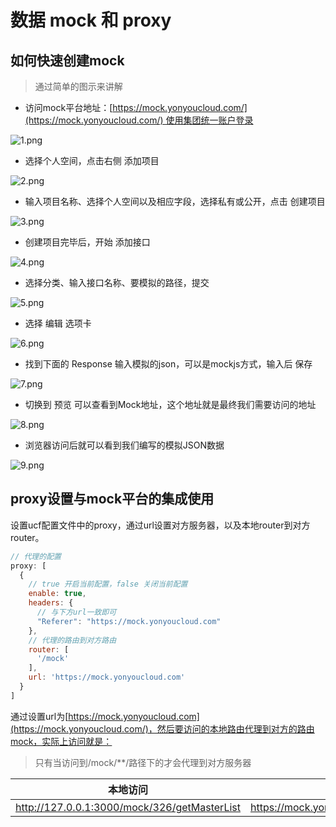 # 数据 mock 和 proxy

<a name="db17638f"></a>
## 如何快速创建mock

> 通过简单的图示来讲解


- 访问mock平台地址：[https://mock.yonyoucloud.com/](https://mock.yonyoucloud.com/) 使用集团统一账户登录

![1.png](https://cdn.nlark.com/yuque/0/2019/png/192735/1550216604929-866100ac-d0a9-4b5a-95ba-b426f25fb8c5.png#align=left&display=inline&height=328&name=1.png&originHeight=1384&originWidth=3152&size=2090795&width=746)

- 选择个人空间，点击右侧 添加项目

![2.png](https://cdn.nlark.com/yuque/0/2019/png/192735/1550216789395-18d9438e-69b1-4875-8ab8-8865f558bed5.png#align=left&display=inline&height=291&name=2.png&originHeight=1308&originWidth=3348&size=206307&width=746)

- 输入项目名称、选择个人空间以及相应字段，选择私有或公开，点击 创建项目

![3.png](https://cdn.nlark.com/yuque/0/2019/png/192735/1550216854618-c85d8b7e-e73f-4e2b-b658-6fb0b58cfdb7.png#align=left&display=inline&height=295&name=3.png&originHeight=1328&originWidth=3356&size=188495&width=746)

- 创建项目完毕后，开始 添加接口 

![4.png](https://cdn.nlark.com/yuque/0/2019/png/192735/1550216921751-75c2a01d-9301-4545-89a4-ccf5d8bdcae3.png#align=left&display=inline&height=214&name=4.png&originHeight=956&originWidth=3334&size=165014&width=746)

- 选择分类、输入接口名称、要模拟的路径，提交

![5.png](https://cdn.nlark.com/yuque/0/2019/png/192735/1550217287384-f9121b99-8dc9-42b4-bca1-7119ca484545.png#align=left&display=inline&height=235&name=5.png&originHeight=1048&originWidth=3328&size=194931&width=746)

- 选择 编辑 选项卡

![6.png](https://cdn.nlark.com/yuque/0/2019/png/192735/1550217987720-1cfe17e5-5601-4f87-9c39-5ae6971f19bb.png#align=left&display=inline&height=318&name=6.png&originHeight=1432&originWidth=3358&size=250764&width=746)

- 找到下面的 Response 输入模拟的json，可以是mockjs方式，输入后 保存

![7.png](https://cdn.nlark.com/yuque/0/2019/png/192735/1550218021112-61157ee1-f092-47ca-a9c1-69515713802d.png#align=left&display=inline&height=308&name=7.png&originHeight=880&originWidth=2130&size=106017&width=746)

- 切换到 预览 可以查看到Mock地址，这个地址就是最终我们需要访问的地址

![8.png](https://cdn.nlark.com/yuque/0/2019/png/192735/1550218074817-97d9c532-ebae-4be4-912c-ab2ce2dec677.png#align=left&display=inline&height=510&name=8.png&originHeight=1104&originWidth=1614&size=123776&width=746)

- 浏览器访问后就可以看到我们编写的模拟JSON数据

![9.png](https://cdn.nlark.com/yuque/0/2019/png/192735/1550218162529-568424d4-91b1-4fe9-adef-20360695ca45.png#align=left&display=inline&height=206&name=9.png&originHeight=262&originWidth=948&size=35187&width=746)

<a name="099a56c9"></a>
## proxy设置与mock平台的集成使用

设置ucf配置文件中的proxy，通过url设置对方服务器，以及本地router到对方router。

```javascript
// 代理的配置
proxy: [
  {
    // true 开启当前配置，false 关闭当前配置
    enable: true,
    headers: {
      // 与下方url一致即可
      "Referer": "https://mock.yonyoucloud.com"
    },
    // 代理的路由到对方路由
    router: [
      '/mock'
    ],
    url: 'https://mock.yonyoucloud.com'
  }
]
```

通过设置url为[https://mock.yonyoucloud.com](https://mock.yonyoucloud.com/)，然后要访问的本地路由代理到对方的路由mock，实际上访问就是：

> 只有当访问到/mock/**/路径下的才会代理到对方服务器

| 本地访问 | 远端访问 |
| --- | --- |
| http://127.0.0.1:3000/mock/326/getMasterList | https://mock.yonyoucloud.com/mock/326/getMasterList |

